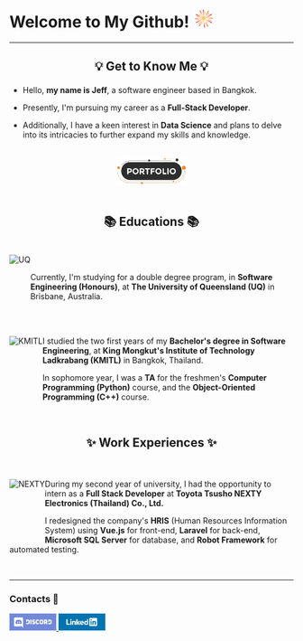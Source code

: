 # Welcome to My Github! <picture> <img src="./assets/firework.gif?raw=true" width="35" height="35"> </picture>

---

## <p align="center">💡 Get to Know Me 💡</p>

- Hello, <strong>my name is Jeff</strong>, a software engineer based in Bangkok.
  
- Presently, I'm pursuing my career as a <strong>Full-Stack Developer</strong>.
  
- Additionally, I have a keen interest in <strong>Data Science</strong> and plans to delve into its intricacies to further expand my skills and knowledge.

<br>

<div align="center">
  <a href="https://phurinjeffy-portfolio.netlify.app">
    <img height="50" src="./assets/portfolio.png?raw=true" alt="Portfolio">
  </a>
</div>

<br>

## <p align="center">📚 Educations 📚</p>

<br>

<div>
 <picture title="UQ">
  <source srcset="https://upload.wikimedia.org/wikipedia/en/7/76/University_of_Queensland_%28crest%29.svg" media="(prefers-color-scheme: no-preference)">
  <img height="100" align="left" src="https://upload.wikimedia.org/wikipedia/en/7/76/University_of_Queensland_%28crest%29.svg" alt="UQ">
 </picture>
  <br>

Currently, I'm studying for a double degree program, in <strong>Software Engineering (Honours)</strong>, at <strong>The University of Queensland (UQ)</strong> in Brisbane, Australia.
   
</div>

<br>
<br>

<div>
 <picture title="KMITL">
  <source srcset="https://upload.wikimedia.org/wikipedia/th/thumb/e/e4/Seal_of_King_Mongkut%27s_Institute_of_Technology_Ladkrabang.svg/1200px-Seal_of_King_Mongkut%27s_Institute_of_Technology_Ladkrabang.svg.png" media="(prefers-color-scheme: no-preference)">
  <img height="100" align="left" src="https://upload.wikimedia.org/wikipedia/th/thumb/e/e4/Seal_of_King_Mongkut%27s_Institute_of_Technology_Ladkrabang.svg/1200px-Seal_of_King_Mongkut%27s_Institute_of_Technology_Ladkrabang.svg.png" alt="KMITL">
 </picture>

I studied the two first years of my <strong>Bachelor's degree in Software Engineering</strong>, at <strong>King Mongkut's Institute of Technology Ladkrabang (KMITL)</strong> in Bangkok, Thailand.
   
In sophomore year, I was a <strong>TA</strong> for the freshmen's <strong>Computer Programming (Python)</strong> course, and the <strong>Object-Oriented Programming (C++)</strong> course.

</div>

<br>

## <p align="center">✨ Work Experiences ✨</p>

<br>

<div>
 <picture title="NEXTY">
  <source srcset="https://www.th.nexty-ele.com/public/image/icon/android-icon-192x192.png)" media="(prefers-color-scheme: no-preference">
  <img height="100" align="left" src="https://www.th.nexty-ele.com/public/image/icon/android-icon-192x192.png" alt="NEXTY">
 </picture>
   
During my second year of university, I had the opportunity to intern as a <strong>Full Stack Developer</strong> at <strong>Toyota Tsusho NEXTY Electronics (Thailand) Co., Ltd.</strong>

I redesigned the company's <strong>HRIS</strong> (Human Resources Information System) using <strong>Vue.js</strong> for front-end, <strong>Laravel</strong> for back-end, <strong>Microsoft SQL Server</strong> for database, and <strong>Robot Framework</strong> for automated testing.
  
</div>

<br>

---

### <p align="left">Contacts 🔎</p>

<div>
 <a href="https://discordapp.com/users/239938035486031872">
   <img height="30" src="./assets/discord.png?raw=true" alt="Discord">
 </a>
 <a href="https://www.linkedin.com/in/phurinjeffy">
   <img height="30" src="./assets/linkedin.png?raw=true" alt="LinkedIn">
 </a>
</div>
